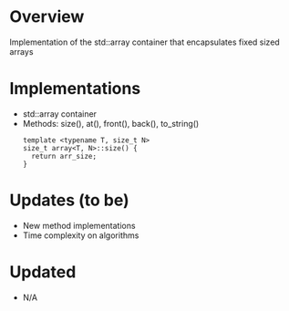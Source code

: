 # Overview
Implementation of the std::array container that encapsulates fixed sized arrays

# Implementations
- std::array container
- Methods: 
  size(), at(), front(), back(), to_string()
  ```
  template <typename T, size_t N>
  size_t array<T, N>::size() {
    return arr_size;
  }

# Updates (to be)
- New method implementations
- Time complexity on algorithms

# Updated
- N/A
